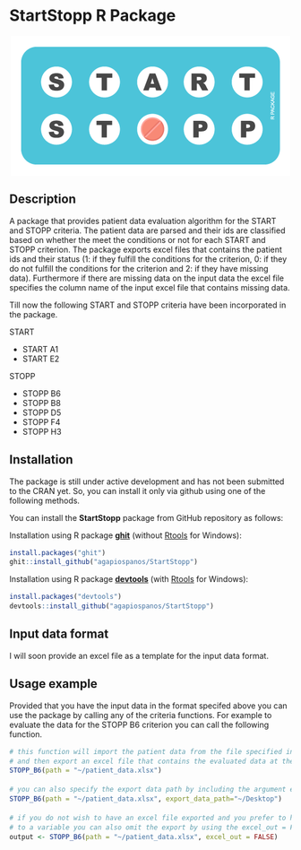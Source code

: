 StartStopp R Package
================

<img src="man/figures/start-stopp-logo.png" width=500 style="margin: 0 auto; display: block;"/>

Description
-----------

A package that provides patient data evaluation algorithm for the START and STOPP criteria. The patient data are parsed and their ids are classified based on whether the meet the conditions or not for each START and STOPP criterion. The package exports excel files that contains the patient ids and their status (1: if they fulfill the conditions for the criterion, 0: if they do not fulfill the conditions for the criterion and 2: if they have missing data). Furthermore if there are missing data on the input data the excel file specifies the column name of the input excel file that contains missing data.

Till now the following START and STOPP criteria have been incorporated in the package.

START

-   START A1
-   START E2

STOPP

-   STOPP B6
-   STOPP B8
-   STOPP D5
-   STOPP F4
-   STOPP H3

Installation
------------

The package is still under active development and has not been submitted to the CRAN yet. So, you can install it only via github using one of the following methods.

You can install the **StartStopp** package from GitHub repository as follows:

Installation using R package **[ghit](https://cran.r-project.org/package=ghit)** (without [Rtools](https://cran.r-project.org/bin/windows/Rtools/) for Windows):

``` r
install.packages("ghit")
ghit::install_github("agapiospanos/StartStopp")
```

Installation using R package **[devtools](https://cran.r-project.org/package=devtools)** (with [Rtools](https://cran.r-project.org/bin/windows/Rtools/) for Windows):

``` r
install.packages("devtools")
devtools::install_github("agapiospanos/StartStopp")
```

Input data format
-----------------

I will soon provide an excel file as a template for the input data format.

Usage example
-------------

Provided that you have the input data in the format specifed above you can use the package by calling any of the criteria functions. For example to evaluate the data for the STOPP B6 criterion you can call the following function.

``` r
# this function will import the patient data from the file specified in path argument 
# and then export an excel file that contains the evaluated data at the working directory
STOPP_B6(path = "~/patient_data.xlsx")

# you can also specify the export data path by including the argument export_data_path
STOPP_B6(path = "~/patient_data.xlsx", export_data_path="~/Desktop")

# if you do not wish to have an excel file exported and you prefer to have the data assigned 
# to a variable you can also omit the export by using the excel_out = FALSE
output <- STOPP_B6(path = "~/patient_data.xlsx", excel_out = FALSE)
```
